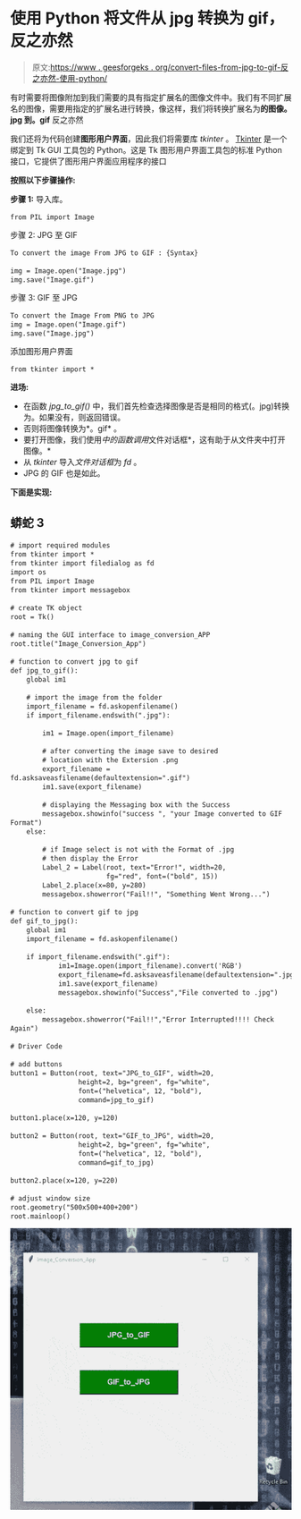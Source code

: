 # 使用 Python 将文件从 jpg 转换为 gif，反之亦然

> 原文:[https://www . geesforgeks . org/convert-files-from-jpg-to-gif-反之亦然-使用-python/](https://www.geeksforgeeks.org/convert-files-from-jpg-to-gif-and-vice-versa-using-python/)

有时需要将图像附加到我们需要的具有指定扩展名的图像文件中。我们有不同扩展名的图像，需要用指定的扩展名进行转换，像这样，我们将转换扩展名为**的图像。jpg 到。gif** 反之亦然

我们还将为代码创建**图形用户界面**，因此我们将需要库 *tkinter* 。 [Tkinter](https://www.geeksforgeeks.org/python-gui-tkinter/) 是一个绑定到 Tk GUI 工具包的 Python。这是 Tk 图形用户界面工具包的标准 Python 接口，它提供了图形用户界面应用程序的接口

**按照以下步骤操作:**

**步骤 1:** 导入库。

```
from PIL import Image
```

步骤 2: JPG 至 GIF

```
To convert the image From JPG to GIF : {Syntax}

img = Image.open("Image.jpg")
img.save("Image.gif")
```

步骤 3: GIF 至 JPG

```
To convert the Image From PNG to JPG
img = Image.open("Image.gif")
img.save("Image.jpg")
```

添加图形用户界面

```
from tkinter import *
```

**进场:**

*   在函数 *jpg_to_gif()* 中，我们首先检查选择图像是否是相同的格式(。jpg)转换为。如果没有，则返回错误。
*   否则将图像转换为*。gif* 。
*   要打开图像，我们使用*中的函数调用*文件对话框*，这有助于从文件夹中打开图像。*
*   从 *tkinter* 导入*文件对话框*为 *fd* 。
*   JPG 的 GIF 也是如此。

**下面是实现:**

## 蟒蛇 3

```
# import required modules
from tkinter import *
from tkinter import filedialog as fd
import os
from PIL import Image
from tkinter import messagebox

# create TK object 
root = Tk()

# naming the GUI interface to image_conversion_APP
root.title("Image_Conversion_App")

# function to convert jpg to gif
def jpg_to_gif():
    global im1

    # import the image from the folder
    import_filename = fd.askopenfilename()
    if import_filename.endswith(".jpg"):

        im1 = Image.open(import_filename)

        # after converting the image save to desired
        # location with the Extersion .png
        export_filename = fd.asksaveasfilename(defaultextension=".gif")
        im1.save(export_filename)

        # displaying the Messaging box with the Success
        messagebox.showinfo("success ", "your Image converted to GIF Format")
    else:

        # if Image select is not with the Format of .jpg 
        # then display the Error
        Label_2 = Label(root, text="Error!", width=20,
                        fg="red", font=("bold", 15))
        Label_2.place(x=80, y=280)
        messagebox.showerror("Fail!!", "Something Went Wrong...")

# function to convert gif to jpg 
def gif_to_jpg():
    global im1
    import_filename = fd.askopenfilename()

    if import_filename.endswith(".gif"):
            im1=Image.open(import_filename).convert('RGB')
            export_filename=fd.asksaveasfilename(defaultextension=".jpg")
            im1.save(export_filename)
            messagebox.showinfo("Success","File converted to .jpg")

    else:
        messagebox.showerror("Fail!!","Error Interrupted!!!! Check Again")

# Driver Code

# add buttons
button1 = Button(root, text="JPG_to_GIF", width=20,
                 height=2, bg="green", fg="white",
                 font=("helvetica", 12, "bold"),
                 command=jpg_to_gif)

button1.place(x=120, y=120)

button2 = Button(root, text="GIF_to_JPG", width=20,
                 height=2, bg="green", fg="white",
                 font=("helvetica", 12, "bold"),
                 command=gif_to_jpg)

button2.place(x=120, y=220)

# adjust window size
root.geometry("500x500+400+200")
root.mainloop()
```

![](img/f355ed1f7ca005bcda60162c571331f0.png)